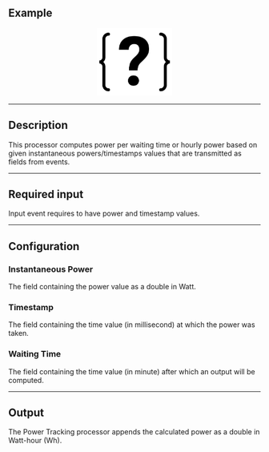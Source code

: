<!--
  ~ Licensed to the Apache Software Foundation (ASF) under one or more
  ~ contributor license agreements.  See the NOTICE file distributed with
  ~ this work for additional information regarding copyright ownership.
  ~ The ASF licenses this file to You under the Apache License, Version 2.0
  ~ (the "License"); you may not use this file except in compliance with
  ~ the License.  You may obtain a copy of the License at
  ~
  ~    http://www.apache.org/licenses/LICENSE-2.0
  ~
  ~ Unless required by applicable law or agreed to in writing, software
  ~ distributed under the License is distributed on an "AS IS" BASIS,
  ~ WITHOUT WARRANTIES OR CONDITIONS OF ANY KIND, either express or implied.
  ~ See the License for the specific language governing permissions and
  ~ limitations under the License.
  ~
  -->

## Example

<p align="center"> 
    <img src="icon.png" width="150px;" class="pe-image-documentation"/>
</p>

***

## Description
This processor computes power per waiting time or hourly power  based on given instantaneous powers/timestamps values that are transmitted as fields from events.

***

## Required input
Input event requires to have power and timestamp values.

***

## Configuration
### Instantaneous Power
The field containing the power value as a double in Watt.
### Timestamp
The field containing the time value (in millisecond) at which the power was taken.
### Waiting Time
The field containing the time value (in minute) after which an output will be computed.

***

## Output
The Power Tracking processor appends the calculated power as a double in Watt-hour (Wh).
